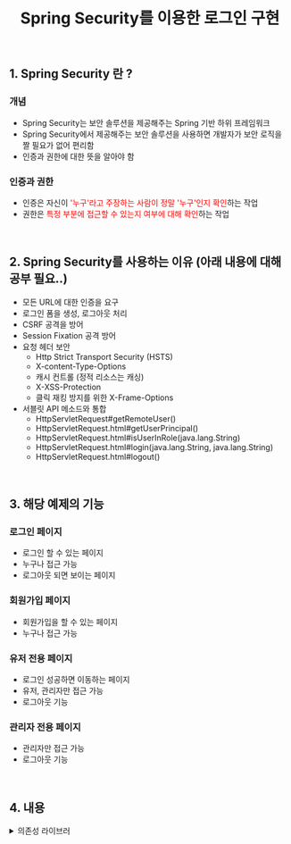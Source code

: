 # <div align="center">Spring Security를 이용한 로그인 구현</div>

<br />

## 1. Spring Security 란 ?

### 개념 
- Spring Security는 보안 솔루션을 제공해주는 Spring 기반 하위 프레임워크
- Spring Security에서 제공해주는 보안 솔루션을 사용하면 개발자가 보안 로직을 짤 필요가 없어 편리함 
- 인증과 권한에 대한 뜻을 알아야 함 

### 인증과 권한 
- 인증은 자신이 <span style="color : red">'누구'라고 주장하는 사람이 정말 '누구'인지 확인</span>하는 작업 
- 권한은 <span style="color : red">특정 부분에 접근할 수 있는지 여부에 대해 확인</span>하는 작업 

<br />

## 2. Spring Security를 사용하는 이유 (아래 내용에 대해 공부 필요..) 
- 모든 URL에 대한 인증을 요구 
- 로그인 폼을 생성, 로그아웃 처리 
- CSRF 공격을 방어 
- Session Fixation 공격 방어 
- 요청 헤더 보안 
  - Http Strict Transport Security (HSTS)
  - X-content-Type-Options
  - 캐시 컨트롤 (정적 리소스는 캐싱)
  - X-XSS-Protection 
  - 클릭 재킹 방지를 위한 X-Frame-Options
- 서블릿 API 메소드와 통합 
  - HttpServletRequest#getRemoteUser()
  - HttpServletRequest.html#getUserPrincipal()
  - HttpServletRequest.html#isUserInRole(java.lang.String)
  - HttpServletRequest.html#login(java.lang.String, java.lang.String)
  - HttpServletRequest.html#logout()
 
<br />

## 3. 해당 예제의 기능
### 로그인 페이지 
- 로그인 할 수 있는 페이지 
- 누구나 접근 가능 
- 로그아웃 되면 보이는 페이지 
### 회원가입 페이지
- 회원가입을 할 수 있는 페이지
- 누구나 접근 가능 
### 유저 전용 페이지 
- 로그인 성공하면 이동하는 페이지
- 유저, 관리자만 접근 가능 
- 로그아웃 기능 
### 관리자 전용 페이지
- 관리자만 접근 가능 
- 로그아웃 기능 

<br />

## 4. 내용

<details>
<summary>의존성 라이브러</summary>

- Spring Web
- Thymeleaf
- JPA
- H2 Database
- Spring Security


</details>

<br/>
